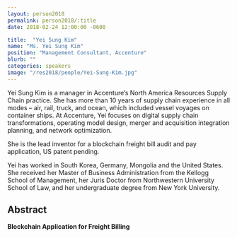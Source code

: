 ```yaml
---
layout: person2018
permalink: person2018/:title
date: 2018-02-24 12:00:00 -0600

title:  "Yei Sung Kim"
name: "Ms. Yei Sung Kim"
position: "Management Consultant, Accenture"
blurb: ""
categories: speakers
image: "/res2018/people/Yei-Sung-Kim.jpg"
---
```


Yei Sung Kim is a manager in Accenture’s North America Resources Supply Chain practice. She has more than 10 years of supply chain experience in all modes – air, rail, truck, and ocean, which included vessel voyages on container ships. At Accenture, Yei focuses on digital supply chain transformations, operating model design, merger and acquisition integration planning, and network optimization.

She is the lead inventor for a blockchain freight bill audit and pay application, US patent pending.

Yei has worked in South Korea, Germany, Mongolia and the United States. She received her Master of Business Administration from the Kellogg School of Management, her Juris Doctor from Northwestern University School of Law, and her undergraduate degree from New York University.

## Abstract

**Blockchain Application for Freight Billing**